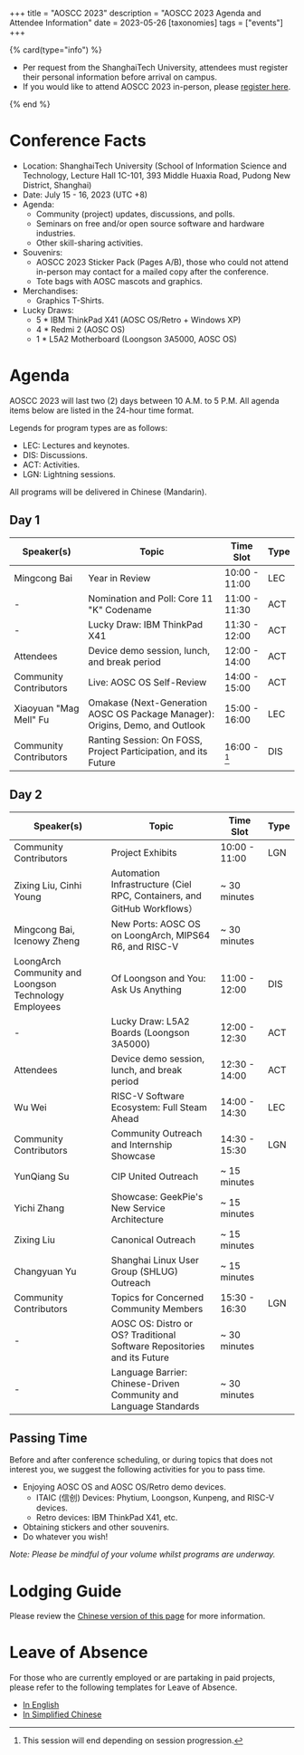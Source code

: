 +++
title = "AOSCC 2023"
description = "AOSCC 2023 Agenda and Attendee Information"
date = 2023-05-26
[taxonomies]
tags = ["events"]
+++

{% card(type="info") %}

- Per request from the ShanghaiTech University, attendees must register their personal information before arrival on campus.
- If you would like to attend AOSCC 2023 in-person, please [register here](https://forms.gle/vc8sd3yah7eMNmoP7).

{% end %}

# Conference Facts

- Location: ShanghaiTech University (School of Information Science and Technology, Lecture Hall 1C-101, 393 Middle Huaxia Road, Pudong New District, Shanghai)
- Date: July 15 - 16, 2023 (UTC +8)
- Agenda:
	- Community (project) updates, discussions, and polls.
	- Seminars on free and/or open source software and hardware industries.
	- Other skill-sharing activities.
- Souvenirs:
	- AOSCC 2023 Sticker Pack (Pages A/B), those who could not attend in-person may contact for a mailed copy after the conference.
	- Tote bags with AOSC mascots and graphics.
- Merchandises:
	- Graphics T-Shirts.
- Lucky Draws:
	- 5 * IBM ThinkPad X41 (AOSC OS/Retro + Windows XP)
	- 4 * Redmi 2 (AOSC OS)
	- 1 * L5A2 Motherboard (Loongson 3A5000, AOSC OS)

# Agenda

AOSCC 2023 will last two (2) days between 10 A.M. to 5 P.M. All agenda items below are listed in the 24-hour time format.

Legends for program types are as follows:

- LEC: Lectures and keynotes.
- DIS: Discussions.
- ACT: Activities.
- LGN: Lightning sessions.

All programs will be delivered in Chinese (Mandarin).

## Day 1

| Speaker(s)              | Topic                                                                         | Time Slot     | Type   |
|-------------------------|-------------------------------------------------------------------------------|---------------|--------|
| Mingcong Bai            | Year in Review                                                                | 10:00 - 11:00 | LEC    |
| -                       | Nomination and Poll: Core 11 "K" Codename                                     | 11:00 - 11:30 | ACT    |
| -                       | Lucky Draw: IBM ThinkPad X41                                                  | 11:30 - 12:00 | ACT    |
| Attendees               | Device demo session, lunch, and break period                                  | 12:00 - 14:00 | ACT    |
| Community Contributors  | Live: AOSC OS Self-Review                                                     | 14:00 - 15:00 | ACT    |
| Xiaoyuan "Mag Mell" Fu  | Omakase (Next-Generation AOSC OS Package Manager): Origins, Demo, and Outlook | 15:00 - 16:00 | LEC    |
| Community Contributors  | Ranting Session: On FOSS, Project Participation, and its Future               | 16:00 - [^1]  | DIS    |

[^1]: This session will end depending on session progression.

## Day 2

| Speaker(s)                  | Topic                                                                         | Time Slot     | Type   |
|-----------------------------|-------------------------------------------------------------------------------|---------------|--------|
| Community Contributors      | Project Exhibits                                                              | 10:00 - 11:00 | LGN    |
| Zixing Liu, Cinhi Young     | Automation Infrastructure (Ciel RPC, Containers, and GitHub Workflows）       | \~ 30 minutes |        |
| Mingcong Bai, Icenowy Zheng | New Ports: AOSC OS on LoongArch, MIPS64 R6, and RISC-V                        | \~ 30 minutes |        |
| LoongArch Community and Loongson Technology Employees | Of Loongson and You: Ask Us Anything                | 11:00 - 12:00 | DIS    |
| -                           | Lucky Draw: L5A2 Boards (Loongson 3A5000)                                     | 12:00 - 12:30 | ACT    |
| Attendees                   | Device demo session, lunch, and break period                                  | 12:30 - 14:00 | ACT    |
| Wu Wei                      | RISC-V Software Ecosystem: Full Steam Ahead                                   | 14:00 - 14:30 | LEC    |
| Community Contributors      | Community Outreach and Internship Showcase                                    | 14:30 - 15:30 | LGN    |
| YunQiang Su                 | CIP United Outreach                                                           | \~ 15 minutes |        |
| Yichi Zhang                 | Showcase: GeekPie's New Service Architecture                                  | \~ 15 minutes |        |
| Zixing Liu                  | Canonical Outreach                                                            | \~ 15 minutes |        |
| Changyuan Yu                | Shanghai Linux User Group (SHLUG) Outreach                                    | \~ 15 minutes |        |
| Community Contributors      | Topics for Concerned Community Members                                        | 15:30 - 16:30 | LGN    |
| -                           | AOSC OS: Distro or OS? Traditional Software Repositories and its Future       | \~ 30 minutes |        |
| -                           | Language Barrier: Chinese-Driven Community and Language Standards             | \~ 30 minutes |        |

## Passing Time

Before and after conference scheduling, or during topics that does not interest you, we suggest the following activities for you to pass time.

- Enjoying AOSC OS and AOSC OS/Retro demo devices.
	- ITAIC (信创) Devices: Phytium, Loongson, Kunpeng, and RISC-V devices.
	- Retro devices: IBM ThinkPad X41, etc.
- Obtaining stickers and other souvenirs.
- Do whatever you wish!

*Note: Please be mindful of your volume whilst programs are underway.*

# Lodging Guide

Please review the [Chinese version of this page](https://wiki.aosc.io/zh/community/aoscc/2023/#zhu-su-zhi-nan) for more information.

# Leave of Absence

For those who are currently employed or are partaking in paid projects, please refer to the following templates for Leave of Absence.

- [In English](https://docs.google.com/document/d/1GkCdseMtRllGBpt7KWlgP5SUbX17DO81zB72PPHXKck/)
- [In Simplified Chinese](https://docs.google.com/document/d/1296FHRsfwcT9NNsqtS2I-LT2LaCLrpVcMxJcl3Lhzos/)
